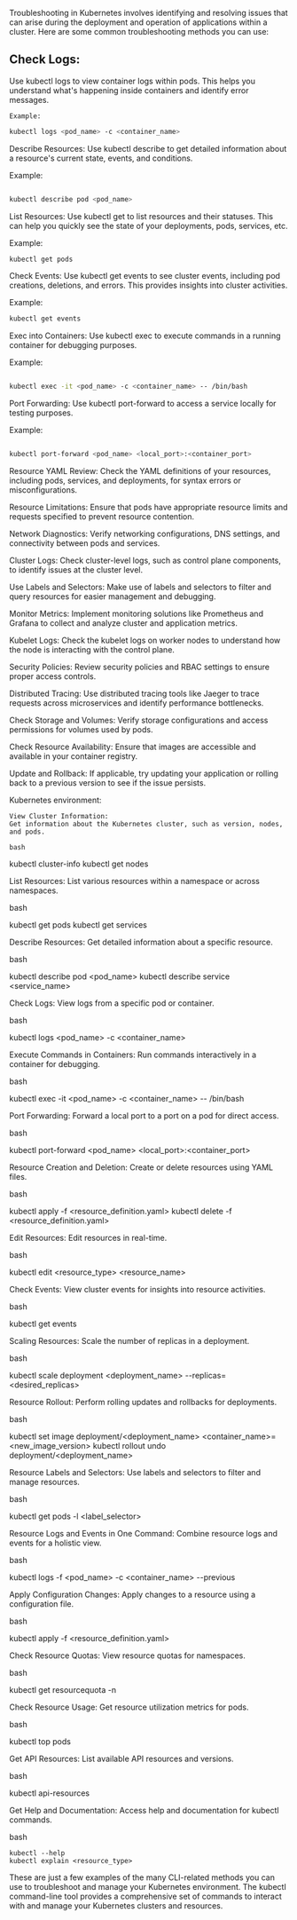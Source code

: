 Troubleshooting in Kubernetes involves identifying and resolving issues that can arise during the deployment and operation of applications within a cluster. Here are some common troubleshooting methods you can use:

## Check Logs:
 Use kubectl logs to view container logs within pods. This helps you understand what's happening inside containers and identify error messages.

    Example:
```bash
kubectl logs <pod_name> -c <container_name>
```
Describe Resources:
Use kubectl describe to get detailed information about a resource's current state, events, and conditions.

Example:

```bash

kubectl describe pod <pod_name>
```
List Resources:
Use kubectl get to list resources and their statuses. This can help you quickly see the state of your deployments, pods, services, etc.

Example:

```bash
kubectl get pods
```
Check Events:
Use kubectl get events to see cluster events, including pod creations, deletions, and errors. This provides insights into cluster activities.

Example:

```bash
kubectl get events
```
Exec into Containers:
Use kubectl exec to execute commands in a running container for debugging purposes.

Example:

```bash

kubectl exec -it <pod_name> -c <container_name> -- /bin/bash
```
Port Forwarding:
Use kubectl port-forward to access a service locally for testing purposes.

Example:

```bash

kubectl port-forward <pod_name> <local_port>:<container_port>
```
Resource YAML Review:
Check the YAML definitions of your resources, including pods, services, and deployments, for syntax errors or misconfigurations.

Resource Limitations:
Ensure that pods have appropriate resource limits and requests specified to prevent resource contention.

Network Diagnostics:
Verify networking configurations, DNS settings, and connectivity between pods and services.

Cluster Logs:
Check cluster-level logs, such as control plane components, to identify issues at the cluster level.

Use Labels and Selectors:
Make use of labels and selectors to filter and query resources for easier management and debugging.

Monitor Metrics:
Implement monitoring solutions like Prometheus and Grafana to collect and analyze cluster and application metrics.

Kubelet Logs:
Check the kubelet logs on worker nodes to understand how the node is interacting with the control plane.

Security Policies:
Review security policies and RBAC settings to ensure proper access controls.

Distributed Tracing:
Use distributed tracing tools like Jaeger to trace requests across microservices and identify performance bottlenecks.

Check Storage and Volumes:
Verify storage configurations and access permissions for volumes used by pods.

Check Resource Availability:
Ensure that images are accessible and available in your container registry.

Update and Rollback:
If applicable, try updating your application or rolling back to a previous version to see if the issue persists.

Kubernetes environment:

    View Cluster Information:
    Get information about the Kubernetes cluster, such as version, nodes, and pods.

    bash

kubectl cluster-info
kubectl get nodes

List Resources:
List various resources within a namespace or across namespaces.

bash

kubectl get pods
kubectl get services

Describe Resources:
Get detailed information about a specific resource.

bash

kubectl describe pod <pod_name>
kubectl describe service <service_name>

Check Logs:
View logs from a specific pod or container.

bash

kubectl logs <pod_name> -c <container_name>

Execute Commands in Containers:
Run commands interactively in a container for debugging.

bash

kubectl exec -it <pod_name> -c <container_name> -- /bin/bash

Port Forwarding:
Forward a local port to a port on a pod for direct access.

bash

kubectl port-forward <pod_name> <local_port>:<container_port>

Resource Creation and Deletion:
Create or delete resources using YAML files.

bash

kubectl apply -f <resource_definition.yaml>
kubectl delete -f <resource_definition.yaml>

Edit Resources:
Edit resources in real-time.

bash

kubectl edit <resource_type> <resource_name>

Check Events:
View cluster events for insights into resource activities.

bash

kubectl get events

Scaling Resources:
Scale the number of replicas in a deployment.

bash

kubectl scale deployment <deployment_name> --replicas=<desired_replicas>

Resource Rollout:
Perform rolling updates and rollbacks for deployments.

bash

kubectl set image deployment/<deployment_name> <container_name>=<new_image_version>
kubectl rollout undo deployment/<deployment_name>

Resource Labels and Selectors:
Use labels and selectors to filter and manage resources.

bash

kubectl get pods -l <label_selector>

Resource Logs and Events in One Command:
Combine resource logs and events for a holistic view.

bash

kubectl logs -f <pod_name> -c <container_name> --previous

Apply Configuration Changes:
Apply changes to a resource using a configuration file.

bash

kubectl apply -f <resource_definition.yaml>

Check Resource Quotas:
View resource quotas for namespaces.

bash

kubectl get resourcequota -n <namespace>

Check Resource Usage:
Get resource utilization metrics for pods.

bash

kubectl top pods

Get API Resources:
List available API resources and versions.

bash

kubectl api-resources

Get Help and Documentation:
Access help and documentation for kubectl commands.

bash

    kubectl --help
    kubectl explain <resource_type>

These are just a few examples of the many CLI-related methods you can use to troubleshoot and manage your Kubernetes environment. The kubectl command-line tool provides a comprehensive set of commands to interact with and manage your Kubernetes clusters and resources.
